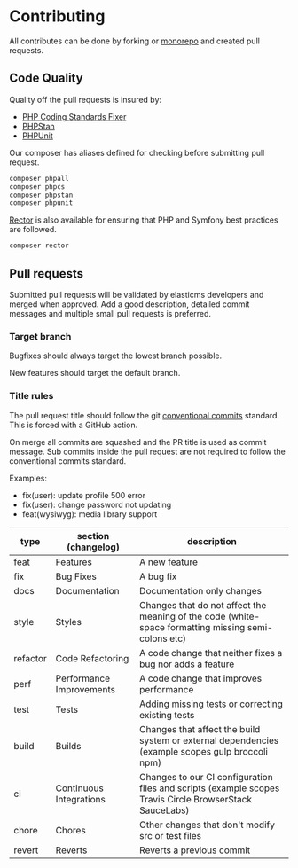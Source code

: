 # Contributing

All contributes can be done by forking
or [monorepo](https://github.com/ems-project/elasticms) and created pull
requests.

## Code Quality

Quality off the pull requests is insured by:

- [PHP Coding Standards Fixer](https://cs.symfony.com)
- [PHPStan](https://phpstan.org/)
- [PHPUnit](https://phpunit.de/)

Our composer has aliases defined for checking before submitting pull request.

```bash
composer phpall
composer phpcs
composer phpstan
composer phpunit
```

[Rector](https://getrector.org/) is also available for ensuring that PHP and
Symfony best practices are followed.

`````bash
composer rector
`````

## Pull requests

Submitted pull requests will be validated by elasticms developers and merged
when approved.
Add a good description, detailed commit messages and multiple small pull
requests is preferred.

### Target branch

Bugfixes should always target the lowest branch possible.

New features should target the default branch.

### Title rules

The pull request title should follow the
git [conventional commits](https://www.conventionalcommits.org/) standard.
This is forced with a GitHub action.

On merge all commits are squashed and the PR title is used as commit message.
Sub commits inside the pull request are not required to follow the conventional
commits standard.

Examples:

* fix(user): update profile 500 error
* fix(user): change password not updating
* feat(wysiwyg): media library support

| type     | section (changelog)      | description                                                                                             |
|----------|--------------------------|---------------------------------------------------------------------------------------------------------|
| feat     | Features                 | A new feature                                                                                           |
| fix      | Bug Fixes                | A bug fix                                                                                               |
| docs     | Documentation            | Documentation only changes                                                                              |
| style    | Styles                   | Changes that do not affect the meaning of the code (white-space formatting missing semi-colons etc)     |
| refactor | Code Refactoring         | A code change that neither fixes a bug nor adds a feature                                               |
| perf     | Performance Improvements | A code change that improves performance                                                                 |
| test     | Tests                    | Adding missing tests or correcting existing tests                                                       |
| build    | Builds                   | Changes that affect the build system or external dependencies (example scopes gulp broccoli npm)        |
| ci       | Continuous Integrations  | Changes to our CI configuration files and scripts (example scopes Travis Circle BrowserStack SauceLabs) |
| chore    | Chores                   | Other changes that don't modify src or test files                                                       |
| revert   | Reverts                  | Reverts a previous commit                                                                               |
